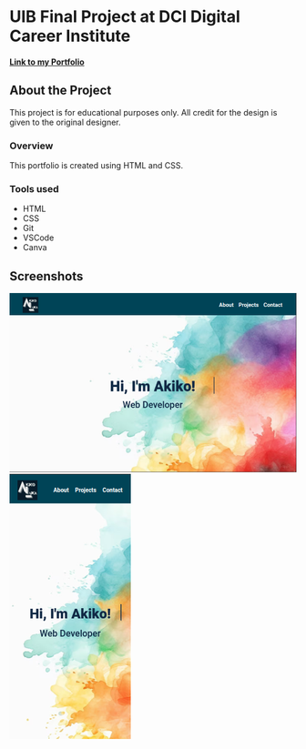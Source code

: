 # UIB Final Project at DCI Digital Career Institute

#### <a href="https://akiko-luka-portfolio.netlify.app/" target="_blank">Link to my Portfolio</a>

## About the Project
This project is for educational purposes only. All credit for the design is given to the original designer.

### Overview
This portfolio is created using HTML and CSS.

### Tools used
- HTML
- CSS
- Git
- VSCode
- Canva

## Screenshots
![](assets/images/Screenshot-portfolio1.png)
![](assets/images/Screenshot-portfolio2.png)